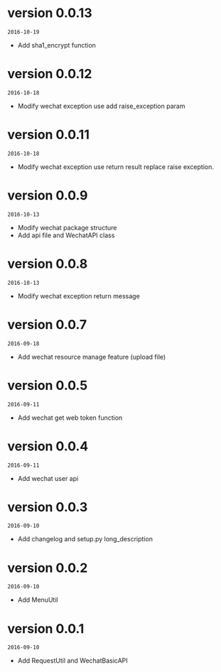 # version 0.0.13
`2016-10-19`

- Add sha1_encrypt function

# version 0.0.12
`2016-10-18`

- Modify wechat exception use add raise_exception param

# version 0.0.11
`2016-10-18`

- Modify wechat exception use return result replace raise exception.

# version 0.0.9
`2016-10-13`

- Modify wechat package structure
- Add api file and WechatAPI class

# version 0.0.8
`2016-10-13`

- Modify wechat exception return message


# version 0.0.7
`2016-09-18`

- Add wechat resource manage feature (upload file)


# version 0.0.5
`2016-09-11`

- Add wechat get web token function

# version 0.0.4
`2016-09-11`

- Add wechat user api

# version 0.0.3
`2016-09-10`

- Add changelog and setup.py long_description

# version 0.0.2
`2016-09-10`

- Add MenuUtil

# version 0.0.1
`2016-09-10`

- Add RequestUtil and WechatBasicAPI
